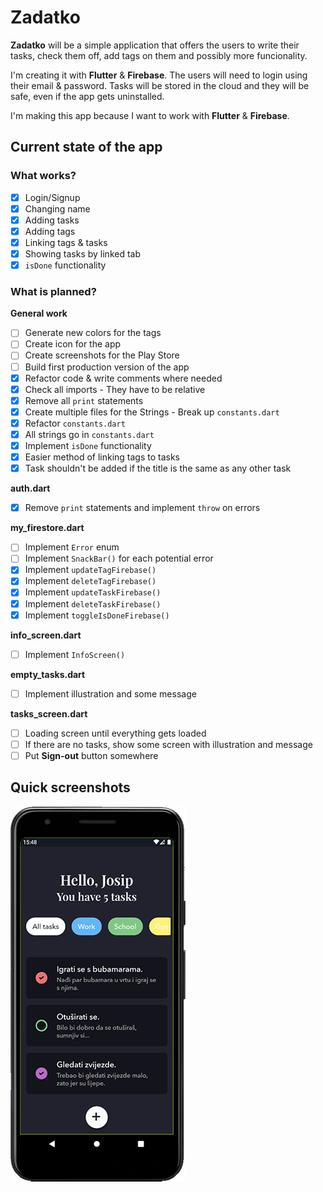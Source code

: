 # Zadatko

**Zadatko** will be a simple application that offers the users to write their tasks, check them off, add tags on them and possibly more funcionality.

I'm creating it with **Flutter** & **Firebase**.
The users will need to login using their email & password.
Tasks will be stored in the cloud and they will be safe, even if the app gets uninstalled.

I'm making this app because I want to work with **Flutter** & **Firebase**.

## Current state of the app

### What works?
- [x] Login/Signup
- [x] Changing name
- [x] Adding tasks
- [x] Adding tags
- [x] Linking tags & tasks
- [x] Showing tasks by linked tab
- [x] `isDone` functionality

### What is planned?

**General work**

- [ ] Generate new colors for the tags
- [ ] Create icon for the app
- [ ] Create screenshots for the Play Store
- [ ] Build first production version of the app
- [x] Refactor code & write comments where needed
- [x] Check all imports - They have to be relative
- [x] Remove all `print` statements
- [x] Create multiple files for the Strings - Break up `constants.dart`
- [x] Refactor `constants.dart`
- [x] All strings go in `constants.dart`
- [x] Implement `isDone` functionality
- [x] Easier method of linking tags to tasks
- [x] Task shouldn't be added if the title is the same as any other task

**auth.dart**

- [x] Remove `print` statements and implement `throw` on errors

**my_firestore.dart**

- [ ] Implement `Error` enum
- [ ] Implement `SnackBar()` for each potential error
- [x] Implement `updateTagFirebase()`
- [x] Implement `deleteTagFirebase()`
- [x] Implement `updateTaskFirebase()`
- [x] Implement `deleteTaskFirebase()`
- [x] Implement `toggleIsDoneFirebase()`

**info_screen.dart**

- [ ] Implement `InfoScreen()`

**empty_tasks.dart**

- [ ] Implement illustration and some message

**tasks_screen.dart**

- [ ] Loading screen until everything gets loaded
- [ ] If there are no tasks, show some screen with illustration and message
- [ ] Put **Sign-out** button somewhere

## Quick screenshots

![Screenshot](https://raw.githubusercontent.com/jokilic/zadatko/master/screenshots/screenshot.png)
